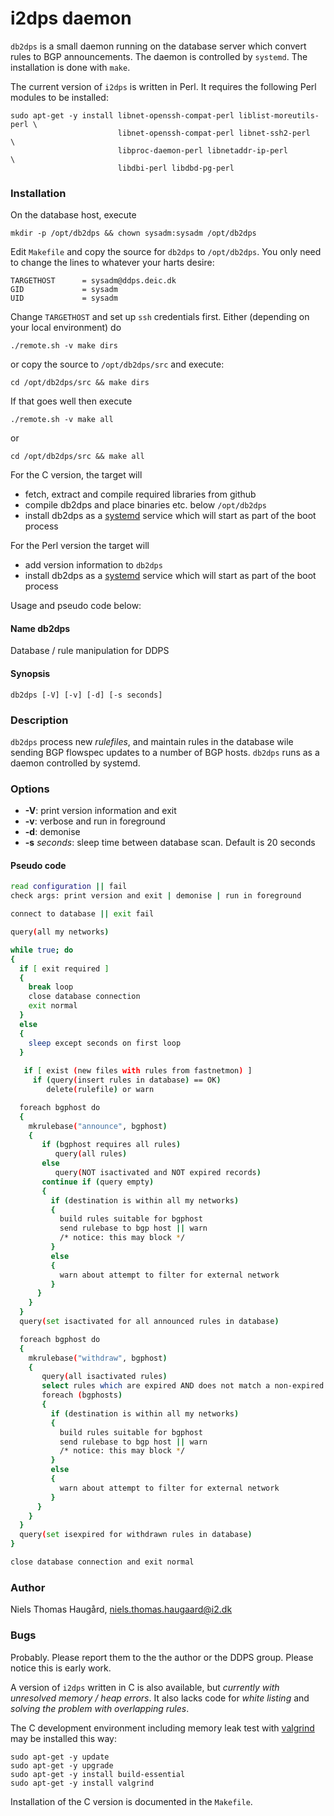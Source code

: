 
# i2dps daemon

``db2dps`` is a small daemon running on the database server which convert
rules to BGP announcements. The daemon is controlled by `systemd`.  The
installation is done with ``make``.

The current version of ``i2dps`` is written in Perl. It requires the following
Perl modules to be installed:

    sudo apt-get -y	install libnet-openssh-compat-perl liblist-moreutils-perl \
                            libnet-openssh-compat-perl libnet-ssh2-perl       \
                            libproc-daemon-perl libnetaddr-ip-perl            \
                            libdbi-perl libdbd-pg-perl

### Installation

On the database host, execute

	mkdir -p /opt/db2dps && chown sysadm:sysadm /opt/db2dps

Edit ``Makefile`` and copy the source for ``db2dps`` to ``/opt/db2dps``. You only
need to change the lines to whatever your harts desire:

	TARGETHOST      = sysadm@ddps.deic.dk
	GID             = sysadm
	UID             = sysadm

Change ``TARGETHOST`` and set up ``ssh`` credentials first. Either (depending
on your local environment) do

	./remote.sh -v make dirs

or copy the source to ``/opt/db2dps/src`` and execute:

	cd /opt/db2dps/src && make dirs

If that goes well then execute

	./remote.sh -v make all

or

	cd /opt/db2dps/src && make all

For the C version, the target will

  - fetch, extract and compile required libraries from github
  - compile db2dps and place binaries etc. below ``/opt/db2dps``
  - install db2dps as a [systemd](https://en.wikipedia.org/wiki/Systemd) service which
    will start as part of the boot process

For the Perl version the target will

  - add version information to ``db2dps``
  - install db2dps as a [systemd](https://en.wikipedia.org/wiki/Systemd) service which
    will start as part of the boot process

Usage and pseudo code below:

<!-- make md begin cd ../src/; make md -->
#### Name db2dps

 Database / rule manipulation for DDPS

#### Synopsis
 
  ``db2dps [-V] [-v] [-d] [-s seconds]``
 
### Description

 ``db2dps`` process new _rulefiles_, and maintain rules in the database wile
 sending BGP flowspec updates to a number of BGP hosts. ``db2dps`` runs as
 a daemon controlled by systemd.

### Options

   - **-V**: print version information and exit
   - **-v**: verbose and run in foreground
   - **-d**: demonise
   - **-s** _seconds_: sleep time between database scan. Default is 20 seconds

#### Pseudo code
 
 ```bash
 read configuration || fail
 check args: print version and exit | demonise | run in foreground
 
 connect to database || exit fail
 
 query(all my networks)
 
 while true; do
 {
   if [ exit required ]
   {
     break loop
     close database connection
     exit normal
   }
   else
   {
     sleep except seconds on first loop
   }
  
    if [ exist (new files with rules from fastnetmon) ]
      if (query(insert rules in database) == OK)
         delete(rulefile) or warn
 
   foreach bgphost do
   {
     mkrulebase("announce", bgphost)
     {
        if (bgphost requires all rules)
           query(all rules)
        else
           query(NOT isactivated and NOT expired records)
        continue if (query empty)
        {
          if (destination is within all my networks)
          {
            build rules suitable for bgphost
            send rulebase to bgp host || warn
            /* notice: this may block */
          }
          else
          {
            warn about attempt to filter for external network
          }
       }
     }
   }
   query(set isactivated for all announced rules in database)
 
   foreach bgphost do
   {
     mkrulebase("withdraw", bgphost)
     {
        query(all isactivated rules)
        select rules which are expired AND does not match a non-expired rule
        foreach (bgphosts)
        {
          if (destination is within all my networks)
          {
            build rules suitable for bgphost
            send rulebase to bgp host || warn
            /* notice: this may block */
          }
          else
          {
            warn about attempt to filter for external network
          }
       }
     }
   }
   query(set isexpired for withdrawn rules in database)
 }
 
 close database connection and exit normal
 ```

### Author

 Niels Thomas Haugård, niels.thomas.haugaard@i2.dk

### Bugs

 Probably. Please report them to the the author or the DDPS group. Please
 notice this is early work.


<!-- make md end   -->

A version of ``i2dps`` written in C is also available, but
_currently with unresolved memory / heap errors_. It also lacks code for
_white listing_ and _solving the problem with overlapping rules_.

The C development environment including memory leak test with
[valgrind](http://valgrind.org) may be installed this way:

    sudo apt-get -y update
    sudo apt-get -y upgrade
    sudo apt-get -y install build-essential
    sudo apt-get -y install valgrind

Installation of the C version is documented in the ``Makefile``.

